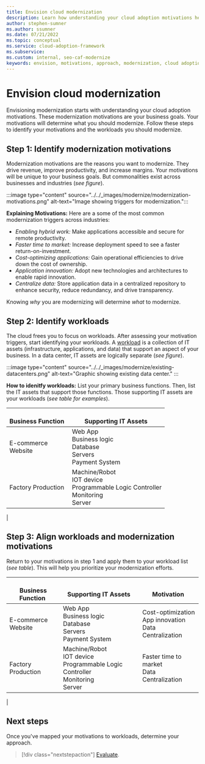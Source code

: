 ```yaml
---
title: Envision cloud modernization
description: Learn how understanding your cloud adoption motivations help you establish your approach to the modernization horizons, as part of your cloud adoption-related modernization plan.
author: stephen-sumner
ms.author: ssumner
ms.date: 07/21/2022
ms.topic: conceptual
ms.service: cloud-adoption-framework
ms.subservice:
ms.custom: internal, seo-caf-modernize
keywords: envision, motivations, approach, modernization, cloud adoption framework
---
```

# Envision cloud modernization

Envisioning modernization starts with understanding your cloud adoption motivations. These modernization motivations are your business goals. Your motivations will determine what you should modernize. Follow these steps to identify your motivations and the workloads you should modernize.

## Step 1: Identify modernization motivations

 Modernization motivations are the reasons you want to modernize. They drive revenue, improve productivity, and increase margins. Your motivations will be unique to your business goals. But commonalities exist across businesses and industries (*see figure*).

:::image type="content" source="../../_images/modernize/modernization-motivations.png" alt-text="Image showing triggers for modernization.":::

**Explaining Motivations:** Here are a some of the most common modernization triggers across industries:

- *Enabling hybrid work:* Make applications accessible and secure for remote productivity.
- *Faster time to market:* Increase deployment speed to see a faster return-on-investment.
- *Cost-optimizing applications:* Gain operational efficiencies to drive down the cost of ownership.
- *Application innovation:* Adopt new technologies and architectures to enable rapid innovation.
- *Centralize data:* Store application data in a centralized repository to enhance security, reduce redundancy, and drive transparency.

Knowing *why* you are modernizing will determine *what* to modernize.

## Step 2: Identify workloads

The cloud frees you to focus on workloads. After assessing your motivation triggers, start identifying your workloads. A [workload](../../plan/workloads.md) is a collection of IT assets (infrastructure, applications, and data) that support an aspect of your business. In a data center, IT assets are logically separate (*see figure*).

:::image type="content" source="../../_images/modernize/existing-datacenters.png" alt-text="Graphic showing existing data center." :::

**How to idenitfy workloads:** List your primary business functions. Then, list the IT assets that support those functions. Those supporting IT assets are your workloads (*see table for examples*).

| <br>Business Function<span title="Business Function">&nbsp;</span> | <br>Supporting IT Assets<span title="Supporting IT Assets">&nbsp;</span> |
|--|--|
|E-commerce<br>Website| Web App<br>Business logic<br>Database<br>Servers<br>Payment System|
|Factory Production|Machine/Robot<br>IOT device<br>Programmable Logic Controller<br>Monitoring<br>Server
|

## Step 3: Align workloads and modernization motivations
Return to your motivations in step 1 and apply them to your workload list (*see table*). This will help you prioritize your modernization efforts. 

|<br>Business Function<span title="Business Function">&nbsp;</span> | <br>Supporting IT Assets<span title="Supporting IT Assets">&nbsp;</span> | <br>Motivation<span title="Motivation">&nbsp;</span> |
|--|--|--|
|E-commerce<br>Website| Web App<br>Business logic<br>Database<br>Servers<br>Payment System|Cost-optimization<br>App innovation<br>Data Centralization
|Factory Production|Machine/Robot<br>IOT device<br>Programmable Logic Controller<br>Monitoring<br>Server|Faster time to market<br>Data Centralization
|
## Next steps

Once you've mapped your motivations to workloads, determine your approach.

> [!div class="nextstepaction"]
> [Evaluate](../../modernize/business-alignment/evaluate-modernization-options.md.md).
